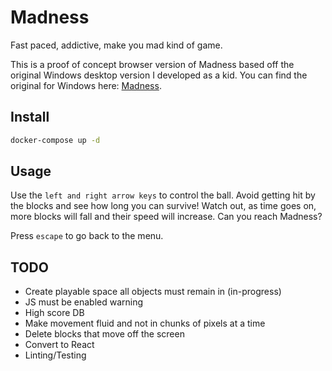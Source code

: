 # Madness

Fast paced, addictive, make you mad kind of game.

This is a proof of concept browser version of Madness based off the original Windows desktop version I developed as a kid. You can find the original for Windows here: [Madness](https://justinpaulhammond.com/silverwolfgames/madness.php).

## Install

```bash
docker-compose up -d
```

## Usage

Use the `left and right arrow keys` to control the ball. Avoid getting hit by the blocks and see how long you can survive! Watch out, as time goes on, more blocks will fall and their speed will increase. Can you reach Madness?

Press `escape` to go back to the menu.

## TODO

- Create playable space all objects must remain in (in-progress)
- JS must be enabled warning
- High score DB
- Make movement fluid and not in chunks of pixels at a time
- Delete blocks that move off the screen
- Convert to React
- Linting/Testing
